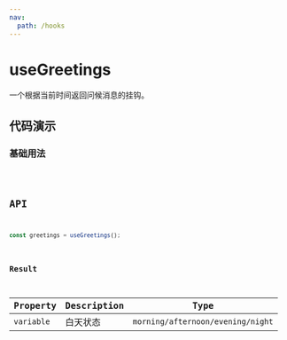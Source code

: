 ```yaml
---
nav:
  path: /hooks
---
```


# useGreetings

一个根据当前时间返回问候消息的挂钩。

## 代码演示

### 基础用法

<code src="./demo/demo1.tsx" />

## API

```typescript
const greetings = useGreetings();
```

### Result

| Property   | Description | Type                              |
| ---------- | ----------- | --------------------------------- |
| `variable` | 白天状态    | `morning/afternoon/evening/night` |
